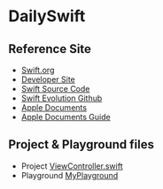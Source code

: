 # DailySwift

## Reference Site
* [Swift.org](https://swift.org)
* [Developer Site](https://developer.apple.com)
* [Swift Source Code](https://github.com/apple/swift)
* [Swift Evolution Github](https://github.com/apple/swift-evolution)
* [Apple Documents](https://developer.apple.com/documentation/)
* [Apple Documents Guide](https://developer.apple.com/library/archive/navigation/)


## Project & Playground files
* Project
[ViewController.swift](/source/HelloSwift/HelloSwift/ViewController.swift)
* Playground
[MyPlayground](/source/MyPlayground.swift)